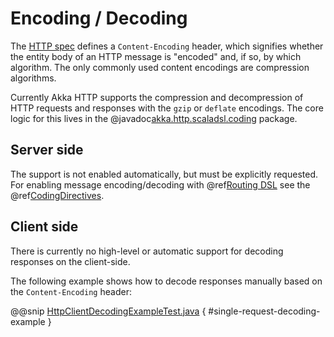 # Encoding / Decoding

The [HTTP spec](http://tools.ietf.org/html/rfc7231#section-3.1.2.1) defines a `Content-Encoding` header, which signifies whether the entity body of an HTTP message is
"encoded" and, if so, by which algorithm. The only commonly used content encodings are compression algorithms.

Currently Akka HTTP supports the compression and decompression of HTTP requests and responses with the `gzip` or
`deflate` encodings.
The core logic for this lives in the @javadoc[akka.http.scaladsl.coding](akka.http.scaladsl.coding.package-summary) package.

## Server side

The support is not enabled automatically, but must be explicitly requested.
For enabling message encoding/decoding with @ref[Routing DSL](../routing-dsl/index.md#http-high-level-server-side-api-java) see the @ref[CodingDirectives](../routing-dsl/directives/coding-directives/index.md#codingdirectives-java).

## Client side

There is currently no high-level or automatic support for decoding responses on the client-side.

The following example shows how to decode responses manually based on the `Content-Encoding` header:

@@snip [HttpClientDecodingExampleTest.java](../../../../../test/java/docs/http/javadsl/HttpClientDecodingExampleTest.java) { #single-request-decoding-example }
